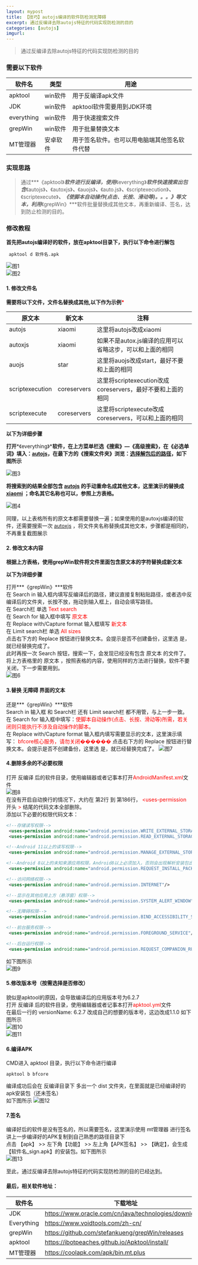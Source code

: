 ```yaml
---
layout: mypost
title: 【技巧】autojs编译的软件防检测无障碍
excerpt: 通过反编译去除autojs特征的代码实现防检测的目的
categories: [autojs]
imgurl: 
---  
```


> 通过反编译去除autojs特征的代码实现防检测的目的  
   
   

### 需要以下软件  

|软件名|类型|用途|
|--|--|--|
|apktool|win软件|用于反编译apk文件|
|JDK|win软件|apktool软件需要用到JDK环境|
|everything|win软件|用于快速搜索文件|
|grepWin|win软件|用于批量替换文本|
|MT管理器|安卓软件|用于签名软件。也可以用电脑端其他签名软件代替|
 
### 实现思路  
  
> 通过***《apktool》***软件进行反编译，使用***《everything》***软件快速搜索出包含***《autojs》***、***《autoxjs》***、***《auojs》***、***《auto.js》***、***《scriptexecution》***、***《scriptexecute》***、《使脚本自动操作(点击、长按、滑动等)。。。》等文本，利用***《grepWin》***软件批量替换成其他文本，再重新编译、签名，达到防止检测的目的。

  
### 修改教程  
  
**首先把autojs编译好的软件，放在apktool目录下，执行以下命令进行解包**  

```  
 apktool d 软件名.apk

```  
![图1](https://raw.iqiq.io/bfkjz/PicZ/master/img/20221123_105527-1.png)  
![图2](https://raw.iqiq.io/bfkjz/PicZ/master/img/20221123_105728-2.png)  
 
#### 1. 修改文件名  
 
**需要将以下文件，文件名替换成其他,以下作为示例<font color=red>*</font>**  

|原文本|新文本|注释|
|--|--|--|
|autojs|xiaomi|这里将autojs改成xiaomi|
|autoxjs|xiaomi|如果不是autox.js编译的应用可以省略这步，可以和上面的相同|
|auojs|star|这里将auojs改成start，最好不要和上面的相同|
|scriptexecution|coreservers|这里将scriptexecution改成coreservers，最好不要和上面的相同|
|scriptexecute|coreservers|这里将scriptexecute改成coreservers，可以和上面的相同|

**以下为详细步骤**  

**打开***《everything》***软件，在上方菜单栏选《搜索》—《高级搜索》，在《必选单词》填入：<u>autojs</u>，在最下方的《搜索文件夹》浏览：<u>选择解包后的路径</u>，如下图所示**  

![图3](https://raw.iqiq.io/bfkjz/PicZ/master/img/20221123_105747-3.png)  
  
**将搜索到的结果全部包含 <u>autojs</u> 的手动重命名成其他文本，这里演示的替换成 <u>xiaomi</u> ；命名其它名称也可以，参照上方表格。**  

![图4](https://raw.iqiq.io/bfkjz/PicZ/master/img/20221123_105753-4.png)  
  
  同理，以上表格所有的原文本都需要替换一遍；如果使用的是autoxjs编译的软件，还需要搜索一次 <u>autoxjs</u> ，将文件夹名称替换成其他文本，步骤都是相同的，不再重复截图展示
  
#### 2. 修改文本内容  

**根据上方表格，使用grepWin软件将文件里面包含原文本的字符替换成新文本**

**以下为详细步骤**  

 打开***《grepWin》***软件  
在 Search in 输入框内填写反编译后的路径，建议直接复制粘贴路径，或者选中反编译后的文件夹，长按不放，拖动到输入框上，自动会填写路径。  
在 Search栏 单选<font color=red> Text search </font>  
在 Search for 输入框中填写<font color=red> 原文本 </font>  
在 Replace with/Capture format 输入框填写<font color=red> 新文本 </font>  
在 Limit search栏 单选<font color=red>  All sizes </font>  
点击右下方的 Replace 按钮进行替换文本。会提示是否不创建备份，这里选 是，就已经替换完成了。  
此时再按一次 Search 按钮，搜索一下，会发现已经没有包含 原文本 的文件了。  
将上方表格里的 原文本 ，按照表格的内容，使用同样的方法进行替换，软件不要关闭，下一步需要用到。  
![图6](https://raw.iqiq.io/bfkjz/PicZ/master/img/20221123_105810-6.jpg)  
 

#### 3.替换 无障碍 界面的文本  

还是***《grepWin》***软件  
Search in 输入框 和 Search栏 还有 Limit search栏 都不用管，与上一步一致。  
在 Search for 输入框中填写：<font color=red>使脚本自动操作(点击、长按、滑动等)所需，若关闭则只能执行不涉及自动操作的脚本。</font>  
在 Replace with/Capture format 输入框内填写需要显示的文本，这里演示填写：<font color=red> bfcore核心服务，请勿关闭������</font> 
点击右下方的 Replace 按钮进行替换文本。会提示是否不创建备份，这里选 是，就已经替换完成了。 
![图7](https://raw.iqiq.io/bfkjz/PicZ/master/img/20221123_105819-7.png)  


#### 4.删除多余的不必要权限  
打开 反编译 后的软件目录，使用编辑器或者记事本打开<font color=red>AndroidManifest.xml</font>文件  
![图8](https://raw.iqiq.io/bfkjz/PicZ/master/img/20221123_105825-8.png)  
在没有开启自动换行的情况下，大约在 第2行 到 第186行，<font color=red> <uses-permission </font> 开头 <font color=red> > </font>结尾的代码文本全部删除。  
添加以下必要的权限代码文本：  
```xml
<!--存储读写权限-->  
 <uses-permission android:name="android.permission.WRITE_EXTERNAL_STORAGE"/>
 <uses-permission android:name="android.permission.READ_EXTERNAL_STORAGE"/>  

<!--Android 11以上的读写权限-->  
 <uses-permission android:name="android.permission.MANAGE_EXTERNAL_STORAGE"/>  

<!--Android 8以上的未知来源应用权限，Android8以上必须加入，否则会出现解析安装包出错，无法进行安装-->  
 <uses-permission android:name="android.permission.REQUEST_INSTALL_PACKAGES"/>

<!--访问网络权限--> 
 <uses-permission android:name="android.permission.INTERNET"/>

<!--显示在其他应用上方（悬浮窗）权限-->  
 <uses-permission android:name="android.permission.SYSTEM_ALERT_WINDOW"/>  

<!--无障碍权限--> 
 <uses-permission android:name="android.permission.BIND_ACCESSIBILITY_SERVICE"/>

<!--前台服务权限-->  
 <uses-permission android:name="android.permission.FOREGROUND_SERVICE"/>  

<!--后台运行权限-->  
 <uses-permission android:name="android.permission.REQUEST_COMPANION_RUN_IN_BACKGROUND"/>


```  
 
如下图所示  
![图9](https://raw.iqiq.io/bfkjz/PicZ/master/img/20221123_105831-9.png)  


#### 5.修改版本号（按需选择是否修改） 
貌似是apktool的原因，会导致编译后的应用版本号为6.2.7  
打开 反编译 后的软件目录，使用编辑器或者记事本打开<font color=red>apktool.yml</font>文件  
在最后一行的 versionName: 6.2.7 改成自己的想要的版本号，这边改成1.1.0 
如下图所示  
![图10](https://raw.iqiq.io/bfkjz/PicZ/master/img/20221123_105838-10.png)  
![图11](https://raw.iqiq.io/bfkjz/PicZ/master/img/20221123_105845-11.png)  

#### 6.编译APK  
CMD进入 apktool 目录，执行以下命令进行编译  
```
apktool b bfcore
```
编译成功后会在 反编译目录下 多出一个 dist 文件夹，在里面就是已经编译好的apk安装包（还未签名）  
如下图所示
![图12](https://raw.iqiq.io/bfkjz/PicZ/master/img/20221123_105853-12.png)  

#### 7.签名  
编译好后的软件是没有签名的，所以需要签名，这里演示使用 mt管理器 进行签名  
讲上一步编译好的APK复制到自己熟悉的路径目录下  
点击 【apk】 >> 左下角【功能】 >> 左上角【APK签名】 >> 【确定】，会生成【软件名_sign.apk】的安装包。如下图所示  
![图13](https://raw.iqiq.io/bfkjz/PicZ/master/img/20221123_105859-13.png)  

  
至此，通过反编译去除autojs特征的代码实现防检测的目的已经达到。  

   
#### 最后，相关软件地址：  
   
|软件名|下载地址|  
|--|--|  
|JDK|https://www.oracle.com/cn/java/technologies/downloads/|  
|Everything|https://www.voidtools.com/zh-cn/|  
|grepWin|https://github.com/stefankueng/grepWin/releases|  
|apktool|https://ibotpeaches.github.io/Apktool/install/|  
|MT管理器|https://coolapk.com/apk/bin.mt.plus|  
